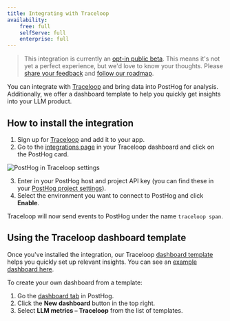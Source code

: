 ```yaml
---
title: Integrating with Traceloop
availability:
    free: full
    selfServe: full
    enterprise: full
---
```


> This integration is currently an [opt-in public beta](/docs/getting-started/enable-betas). This means it's not yet a perfect experience, but we'd love to know your thoughts. Please [share your feedback](http://us.posthog.com/home#supportModal) and [follow our roadmap](https://github.com/PostHog/posthog/issues/18547).

You can integrate with [Traceloop](https://www.traceloop.com/) and bring data into PostHog for analysis. Additionally, we offer a dashboard template to help you quickly get insights into your LLM product. 

## How to install the integration

1. Sign up for [Traceloop](https://www.traceloop.com/) and add it to your app.
2. Go to the [integrations page](https://app.traceloop.com/settings/integrations) in your Traceloop dashboard and click on the PostHog card.

![PostHog in Traceloop settings](https://res.cloudinary.com/dmukukwp6/image/upload/v1720097489/posthog.com/contents/posthog-traceloop.png)

3. Enter in your PostHog host and project API key (you can find these in your [PostHog project settings](https://us.posthog.com/settings/project)).
4. Select the environment you want to connect to PostHog and click **Enable**.

Traceloop will now send events to PostHog under the name `traceloop span`.

## Using the Traceloop dashboard template

Once you've installed the integration, our Traceloop [dashboard template](/docs/product-analytics/dashboards) helps you quickly set up relevant insights. You can see an [example dashboard here](https://us.posthog.com/shared/tpX9kUd5BbGkdjxQE8YhCskNuYA7Jw).

To create your own dashboard from a template:

1. Go the [dashboard tab](https://us.posthog.com/dashboard) in PostHog.
2. Click the **New dashboard** button in the top right.
3. Select **LLM metrics – Traceloop** from the list of templates.

<ProductVideo
    videoLight= "https://res.cloudinary.com/dmukukwp6/video/upload/v1720101505/posthog.com/contents/traceloop-dashbooard-light.mp4" 
    videoDark= "https://res.cloudinary.com/dmukukwp6/video/upload/v1720101505/posthog.com/contents/traceloop-dark.mp4"
    alt="How to create traceloop dashboard from a template" 
    classes="rounded"
/>
